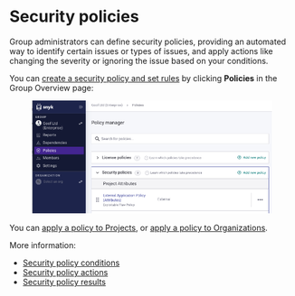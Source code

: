 # Security policies

Group administrators can define security policies, providing an automated way to identify certain issues or types of issues, and apply actions like changing the severity or ignoring the issue based on your conditions.

You can [create a security policy and set rules](create-a-security-policy-and-rules.md) by clicking **Policies** in the Group Overview page:

<figure><img src="../../../.gitbook/assets/Screenshot 2023-03-30 at 10.05.27.png" alt=""><figcaption></figcaption></figure>

You can [apply a policy to Projects](../apply-a-policy-to-projects.md), or [apply a policy to Organizations](../apply-a-policy-to-organizations.md).

More information:

* [Security policy conditions](security-policies-conditions.md)
* [Security policy actions](security-policy-actions.md)
* [Security policy results](security-policy-results.md)
